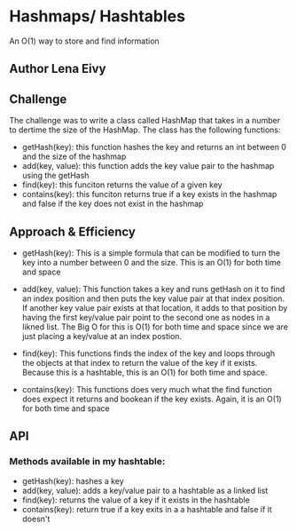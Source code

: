 # Hashmaps/ Hashtables
An O(1) way to store and find information

## Author Lena Eivy

## Challenge
The challenge was to write a class called HashMap that takes in a number to dertime the size of the HashMap. The class has the following functions:

* getHash(key): this function hashes the key and returns an int between 0 and the size of the hashmap
* add(key, value): this function adds the key value pair to the hashmap using the getHash
* find(key): this funciton returns the value of a given key
* contains(key): this funciton returns true if a key exists in the hashmap and false if the key does not exist in the hashmap

## Approach & Efficiency
* getHash(key): This is a simple formula that can be modified to turn the key into a number between 0 and the size. This is an O(1) for both time and space

* add(key, value): This function takes a key and runs getHash on it to find an index position and then puts the key value pair at that index position. If another key value pair exists at that location, it adds to that position by having the first key/value pair point to the second one as nodes in a likned list. The Big O for this is O(1) for both time and space since we are just placing a key/value at an index postion. 

* find(key): This functions finds the index of the key and loops through the objects at that index to return the value of the key if it exists. Because this is a hashtable, this is an O(1) for both time and space.

* contains(key): This functions does very much what the find function does expect it returns and bookean if the key exists. Again, it is an O(1) for both time and space

## API
### Methods available in my hashtable:
* getHash(key): hashes a key
* add(key, value): adds a key/value pair to a hashtable as a linked list
* find(key): returns the value of a key if it exists in the hashtable
* contains(key): return true if a key exits in a a hashtable and false if it doesn't
